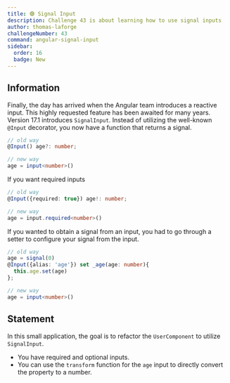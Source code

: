 ```yaml
---
title: 🟢 Signal Input
description: Challenge 43 is about learning how to use signal inputs
author: thomas-laforge
challengeNumber: 43
command: angular-signal-input
sidebar:
  order: 16
  badge: New
---
```


## Information

Finally, the day has arrived when the Angular team introduces a reactive input. This highly requested feature has been awaited for many years. Version 17.1 introduces `SignalInput`. Instead of utilizing the well-known `@Input` decorator, you now have a function that returns a signal.

```ts
// old way
@Input() age?: number;

// new way
age = input<number>()
```

If you want required inputs

```ts
// old way
@Input({required: true}) age!: number;

// new way
age = input.required<number>()
```

If you wanted to obtain a signal from an input, you had to go through a setter to configure your signal from the input.

```ts
// old way
age = signal(0)
@Input({alias: 'age'}) set _age(age: number){
  this.age.set(age)
};

// new way
age = input<number>()
```

## Statement

In this small application, the goal is to refactor the `UserComponent` to utilize `SignalInput`.

- You have required and optional inputs.
- You can use the `transform` function for the `age` input to directly convert the property to a number.
